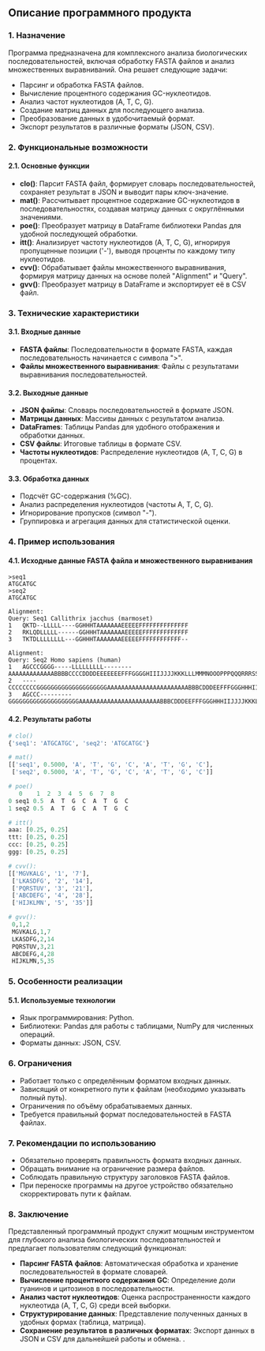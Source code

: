 ## Описание программного продукта

### 1. Назначение
Программа предназначена для комплексного анализа биологических последовательностей, включая обработку FASTA файлов и анализ множественных выравниваний. Она решает следующие задачи:

- Парсинг и обработка FASTA файлов.
- Вычисление процентного содержания GC-нуклеотидов.
- Анализ частот нуклеотидов (A, T, C, G).
- Создание матриц данных для последующего анализа.
- Преобразование данных в удобочитаемый формат.
- Экспорт результатов в различные форматы (JSON, CSV).

### 2. Функциональные возможности

#### 2.1. Основные функции

- **clo()**: Парсит FASTA файл, формирует словарь последовательностей, сохраняет результат в JSON и выводит пары ключ-значение.
- **mat()**: Рассчитывает процентное содержание GC-нуклеотидов в последовательностях, создавая матрицу данных с округлёнными значениями.
- **poe()**: Преобразует матрицу в DataFrame библиотеки Pandas для удобной последующей обработки.
- **itt()**: Анализирует частоту нуклеотидов (A, T, C, G), игнорируя пропущенные позиции ('-'), выводя проценты по каждому типу нуклеотидов.
- **cvv()**: Обрабатывает файлы множественного выравнивания, формируя матрицу данных на основе полей "Alignment" и "Query".
- **gvv()**: Преобразует матрицу в DataFrame и экспортирует её в CSV файл.


### 3. Технические характеристики

#### 3.1. Входные данные
- **FASTA файлы**: Последовательности в формате FASTA, каждая последовательность начинается с символа ">".
- **Файлы множественного выравнивания**: Файлы с результатами выравнивания последовательностей.

#### 3.2. Выходные данные
- **JSON файлы**: Словарь последовательностей в формате JSON.
- **Матрицы данных**: Массивы данных с результатом анализа.
- **DataFrames**: Таблицы Pandas для удобного отображения и обработки данных.
- **CSV файлы**: Итоговые таблицы в формате CSV.
- **Частоты нуклеотидов**: Распределение нуклеотидов (A, T, C, G) в процентах.

#### 3.3. Обработка данных
- Подсчёт GC-содержания (%GC).
- Анализ распределения нуклеотидов (частоты A, T, C, G).
- Игнорирование пропусков (символ "-").
- Группировка и агрегация данных для статистической оценки.

### 4. Пример использования

#### 4.1. Исходные данные FASTA файла и множественного выравнивания
```
>seq1
ATGCATGC
>seq2
ATGCATGC

Alignment:
Query: Seq1 Callithrix jacchus (marmoset)
1   QKTD--LLLLL----GGHHHTAAAAAAAEEEEEFFFFFFFFFFFFFF
2   RKLQDLLLLL------GGHHHTAAAAAAAEEEEEFFFFFFFFFFFFF
3   TKTDLLLLLLLL---GGHHHTAAAAAAAEEEEEFFFFFFFFFFFF--

Alignment:
Query: Seq2 Homo sapiens (human)
1   AGCCCGGGG-----LLLLLLLLL--------AAAAAAAAAAAAABBBBCCCCDDDDEEEEEEEFFFGGGGHIIIJJJJKKKLLLMMMNOOOPPPQQQRRRSSSTTTUUUWWWXXYYYZZZ
2   ----CCCCCCCCGGGGGGGGGGGGGGGGGGGGAAAAAAAAAAAAAAAAAAAAAAABBBCDDDEEFFFGGGHHHIIJJJJKKKLLLLMMMNNOOOOPPPQQQRRRSSSTTTUUUWWWXXYYYZZZ
3   AGCCC---------GGGGGGGGGGGGGGGGGGGGAAAAAAAAAAAAAAAAAAAAAAABBBCDDDEEFFFGGGHHHIIJJJJKKKLLLLMMMNNOOOOPPPQQQRRRSSSTTTUUUWWWXXYYYZZZ
```

#### 4.2. Результаты работы
```python
# clo()
{'seq1': 'ATGCATGC', 'seq2': 'ATGCATGC'}

# mat()
[['seq1', 0.5000, 'A', 'T', 'G', 'C', 'A', 'T', 'G', 'C'],
 ['seq2', 0.5000, 'A', 'T', 'G', 'C', 'A', 'T', 'G', 'C']]

# poe()
   0    1  2  3  4  5  6  7  8
0 seq1 0.5  A  T  G  C  A  T  G  C
1 seq2 0.5  A  T  G  C  A  T  G  C

# itt()
aaa: [0.25, 0.25]
ttt: [0.25, 0.25]
ccc: [0.25, 0.25]
ggg: [0.25, 0.25]

# cvv():
[['MGVKALG', '1', '7'], 
 ['LKASDFG', '2', '14'], 
 ['PQRSTUV', '3', '21'], 
 ['ABCDEFG', '4', '28'], 
 ['HIJKLMN', '5', '35']]

# gvv():
 0,1,2
 MGVKALG,1,7
 LKASDFG,2,14
 PQRSTUV,3,21
 ABCDEFG,4,28
 HIJKLMN,5,35
```

### 5. Особенности реализации

#### 5.1. Используемые технологии
- Язык программирования: Python.
- Библиотеки: Pandas для работы с таблицами, NumPy для численных операций.
- Форматы данных: JSON, CSV.

### 6. Ограничения
- Работает только с определённым форматом входных данных.
- Зависящий от конкретного пути к файлам (необходимо указывать полный путь).
- Ограничения по объёму обрабатываемых данных.
- Требуется правильный формат последовательностей в FASTA файлах.

### 7. Рекомендации по использованию
- Обязательно проверять правильность формата входных данных.
- Обращать внимание на ограничение размера файлов.
- Соблюдать правильную структуру заголовков FASTA файлов.
- При переноске программы на другое устройство обязательно скорректировать пути к файлам.

### 8. Заключение
Представленный программный продукт служит мощным инструментом для глубокого анализа биологических последовательностей и предлагает пользователям следующий функционал:

- **Парсинг FASTA файлов**: Автоматическая обработка и хранение последовательностей в формате словарей.
- **Вычисление процентного содержания GC**: Определение доли гуанинов и цитозинов в последовательности.
- **Анализ частот нуклеотидов**: Оценка распространенности каждого нуклеотида (A, T, C, G) среди всей выборки.
- **Структурирование данных**: Представление полученных данных в удобных формах (таблица, матрица).
- **Сохранение результатов в различных форматах**: Экспорт данных в JSON и CSV для дальнейшей работы и обмена.
.
